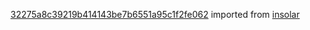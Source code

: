[32275a8c39219b414143be7b6551a95c1f2fe062](https://github.com/insolar/insolar/commit/32275a8c39219b414143be7b6551a95c1f2fe062) imported from [insolar](https://github.com/insolar/insolar)
